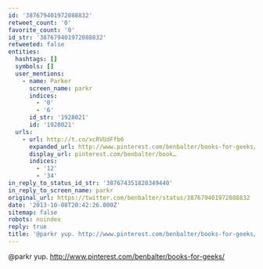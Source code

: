 ```yaml
---
id: '387679401972088832'
retweet_count: '0'
favorite_count: '0'
id_str: '387679401972088832'
retweeted: false
entities:
  hashtags: []
  symbols: []
  user_mentions:
    - name: Parker
      screen_name: parkr
      indices:
        - '0'
        - '6'
      id_str: '1928021'
      id: '1928021'
  urls:
    - url: http://t.co/xcRVUdFfb6
      expanded_url: http://www.pinterest.com/benbalter/books-for-geeks/
      display_url: pinterest.com/benbalter/book…
      indices:
        - '12'
        - '34'
in_reply_to_status_id_str: '387674351820349440'
in_reply_to_screen_name: parkr
original_url: https://twitter.com/benbalter/status/387679401972088832
date: '2013-10-08T20:42:26.000Z'
sitemap: false
robots: noindex
reply: true
title: '@parkr yup. http://www.pinterest.com/benbalter/books-for-geeks/'
---
```


@parkr yup. http://www.pinterest.com/benbalter/books-for-geeks/
